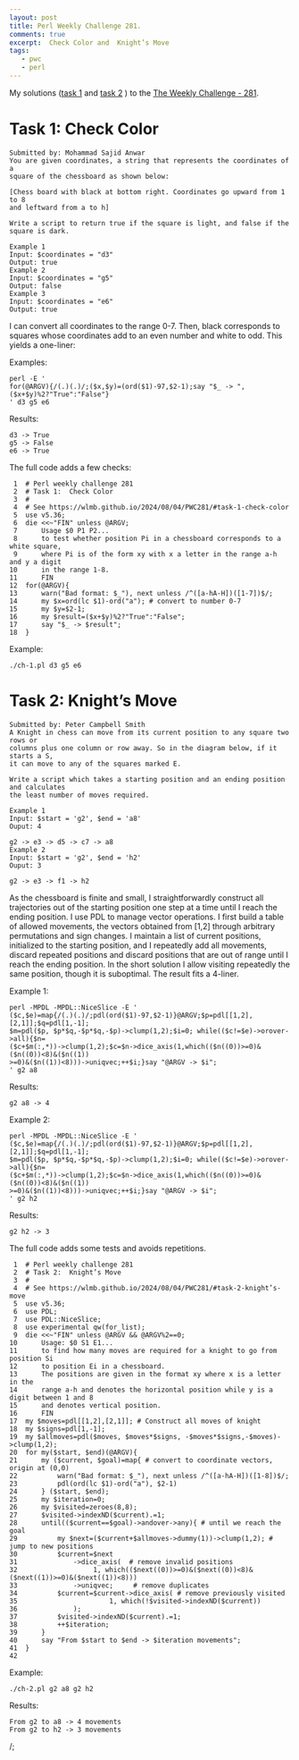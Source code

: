```yaml
---
layout: post
title: Perl Weekly Challenge 281.
comments: true
excerpt:  Check Color and  Knight’s Move
tags:
   - pwc
   - perl
---
```


My solutions
([task 1](https://github.com/wlmb/perlweeklychallenge-club/blob/master/challenge-281/wlmb/perl/ch-1.pl)
and
[task 2](https://github.com/wlmb/perlweeklychallenge-club/blob/master/challenge-281/wlmb/perl/ch-2.pl)
)
to the  [The Weekly Challenge - 281](https://theweeklychallenge.org/blog/perl-weekly-challenge-281).


# Task 1: Check Color

    Submitted by: Mohammad Sajid Anwar
    You are given coordinates, a string that represents the coordinates of a
    square of the chessboard as shown below:
    
    [Chess board with black at bottom right. Coordinates go upward from 1 to 8
    and leftward from a to h]
    
    Write a script to return true if the square is light, and false if the square is dark.
    
    Example 1
    Input: $coordinates = "d3"
    Output: true
    Example 2
    Input: $coordinates = "g5"
    Output: false
    Example 3
    Input: $coordinates = "e6"
    Output: true

I can convert all coordinates to the range 0-7. Then, black
corresponds to squares whose coordinates add to an even number and
white to odd. This yields a one-liner:

Examples:

    perl -E '
    for(@ARGV){/(.)(.)/;($x,$y)=(ord($1)-97,$2-1);say "$_ -> ", ($x+$y)%2?"True":"False"}
    ' d3 g5 e6

Results:

    d3 -> True
    g5 -> False
    e6 -> True

The full code adds a few checks:

     1  # Perl weekly challenge 281
     2  # Task 1:  Check Color
     3  #
     4  # See https://wlmb.github.io/2024/08/04/PWC281/#task-1-check-color
     5  use v5.36;
     6  die <<~"FIN" unless @ARGV;
     7      Usage $0 P1 P2...
     8      to test whether position Pi in a chessboard corresponds to a white square,
     9      where Pi is of the form xy with x a letter in the range a-h and y a digit
    10      in the range 1-8.
    11      FIN
    12  for(@ARGV){
    13      warn("Bad format: $_"), next unless /^([a-hA-H])([1-7])$/;
    14      my $x=ord(lc $1)-ord("a"); # convert to number 0-7
    15      my $y=$2-1;
    16      my $result=($x+$y)%2?"True":"False";
    17      say "$_ -> $result";
    18  }

Example:

    ./ch-1.pl d3 g5 e6


# Task 2: Knight’s Move

    Submitted by: Peter Campbell Smith
    A Knight in chess can move from its current position to any square two rows or
    columns plus one column or row away. So in the diagram below, if it starts a S,
    it can move to any of the squares marked E.
    
    Write a script which takes a starting position and an ending position and calculates
    the least number of moves required.
    
    Example 1
    Input: $start = 'g2', $end = 'a8'
    Ouput: 4
    
    g2 -> e3 -> d5 -> c7 -> a8
    Example 2
    Input: $start = 'g2', $end = 'h2'
    Ouput: 3
    
    g2 -> e3 -> f1 -> h2

As the chessboard is finite and small, I straightforwardly construct
all trajectories out of the starting position one step at a time until
I reach the ending position. I use PDL to manage vector operations.
I first build a table of allowed movements, the vectors obtained from
[1,2] through arbitrary permutations and sign changes. I maintain a
list of current positions, initialized to the starting position, and I
repeatedly add all movements, discard repeated positions and discard
positions that are out of range until I reach the ending position.
In the short solution I allow visiting repeatedly the same position,
though it is suboptimal. The result fits a 4-liner.

Example 1:

    perl -MPDL -MPDL::NiceSlice -E '
    ($c,$e)=map{/(.)(.)/;pdl(ord($1)-97,$2-1)}@ARGV;$p=pdl[[1,2],[2,1]];$q=pdl[1,-1];
    $m=pdl($p, $p*$q,-$p*$q,-$p)->clump(1,2);$i=0; while(($c!=$e)->orover->all){$n=
    ($c+$m(:,*))->clump(1,2);$c=$n->dice_axis(1,which(($n((0))>=0)&($n((0))<8)&($n((1))
    >=0)&($n((1))<8)))->uniqvec;++$i;}say "@ARGV -> $i";
    ' g2 a8

Results:

    g2 a8 -> 4

Example 2:

    perl -MPDL -MPDL::NiceSlice -E '
    ($c,$e)=map{/(.)(.)/;pdl(ord($1)-97,$2-1)}@ARGV;$p=pdl[[1,2],[2,1]];$q=pdl[1,-1];
    $m=pdl($p, $p*$q,-$p*$q,-$p)->clump(1,2);$i=0; while(($c!=$e)->orover->all){$n=
    ($c+$m(:,*))->clump(1,2);$c=$n->dice_axis(1,which(($n((0))>=0)&($n((0))<8)&($n((1))
    >=0)&($n((1))<8)))->uniqvec;++$i;}say "@ARGV -> $i";
    ' g2 h2

Results:

    g2 h2 -> 3

The full code adds some tests and avoids repetitions.

     1  # Perl weekly challenge 281
     2  # Task 2:  Knight’s Move
     3  #
     4  # See https://wlmb.github.io/2024/08/04/PWC281/#task-2-knight’s-move
     5  use v5.36;
     6  use PDL;
     7  use PDL::NiceSlice;
     8  use experimental qw(for_list);
     9  die <<~"FIN" unless @ARGV && @ARGV%2==0;
    10      Usage: $0 S1 E1...
    11      to find how many moves are required for a knight to go from position Si
    12      to position Ei in a chessboard.
    13      The positions are given in the format xy where x is a letter in the
    14      range a-h and denotes the horizontal position while y is a digit between 1 and 8
    15      and denotes vertical position.
    16      FIN
    17  my $moves=pdl[[1,2],[2,1]]; # Construct all moves of knight
    18  my $signs=pdl[1,-1];
    19  my $allmoves=pdl($moves, $moves*$signs, -$moves*$signs,-$moves)->clump(1,2);
    20  for my($start, $end)(@ARGV){
    21      my ($current, $goal)=map{ # convert to coordinate vectors, origin at (0,0)
    22          warn("Bad format: $_"), next unless /^([a-hA-H])([1-8])$/;
    23          pdl(ord(lc $1)-ord("a"), $2-1)
    24      } ($start, $end);
    25      my $iteration=0;
    26      my $visited=zeroes(8,8);
    27      $visited->indexND($current).=1;
    28      until(($current==$goal)->andover->any){ # until we reach the goal
    29          my $next=($current+$allmoves->dummy(1))->clump(1,2); # jump to new positions
    30          $current=$next
    31              ->dice_axis(  # remove invalid positions
    32                   1, which(($next((0))>=0)&($next((0))<8)&($next((1))>=0)&($next((1))<8)))
    33              ->uniqvec;     # remove duplicates
    34          $current=$current->dice_axis( # remove previously visited
    35                       1, which(!$visited->indexND($current))
    36              );
    37          $visited->indexND($current).=1;
    38          ++$iteration;
    39      }
    40      say "From $start to $end -> $iteration movements";
    41  }
    42  

Example:

    ./ch-2.pl g2 a8 g2 h2

Results:

    From g2 to a8 -> 4 movements
    From g2 to h2 -> 3 movements

/;

